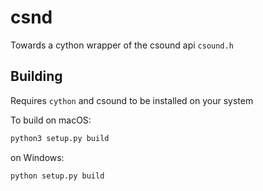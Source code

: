 # csnd

Towards a cython wrapper of the csound api `csound.h`

## Building

Requires `cython` and csound to be installed on your system

To build on macOS:

```sh
python3 setup.py build
```

on Windows:

```sh
python setup.py build
```
